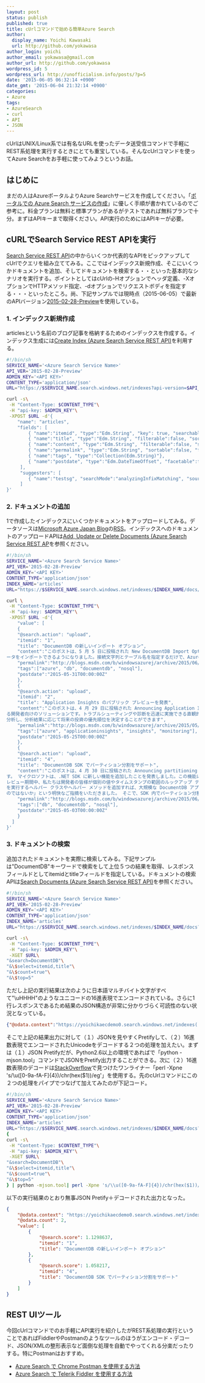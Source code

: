 ```yaml
---
layout: post
status: publish
published: true
title: cUrlコマンドで始める簡単Azure Search
author:
  display_name: Yoichi Kawasaki
  url: http://github.com/yokawasa
author_login: yoichi
author_email: yokawasa@gmail.com
author_url: http://github.com/yokawasa
wordpress_id: 5
wordpress_url: http://unofficialism.info/posts/?p=5
date: '2015-06-05 06:32:14 +0900'
date_gmt: '2015-06-04 21:32:14 +0900'
categories:
- Azure
tags:
- AzureSearch
- curl
- API
- JSON
---
```


cUrlはUNIX/Linux系では有名なURLを使ったデータ送受信コマンドで手軽にREST系処理を実行するときにとても重宝している。そんなcUrlコマンドを使ってAzure Searchをお手軽に使ってみようというお話。

## はじめに

まだの人はAzureポータルよりAzure Searchサービスを作成してください。「[ポータルでの Azure Search サービスの作成](https://azure.microsoft.com/ja-jp/documentation/articles/search-create-service-portal/)」に優しく手順が書かれているのでご参考に。料金プランは無料と標準プランがあるがテストであれば無料プランで十分。まずはAPIキーまで取得ください。API実行のためにはAPIキーが必要。

## cURLでSearch Service REST APIを実行

[Search Service REST API](https://msdn.microsoft.com/en-us/library/azure/dn798935.aspx)の中からいくつか代表的なAPIをピックアップしてcUrlでクエリを組み立ててみる。ここではインデックス新規作成、そこにいくつかドキュメントを追加、そしてドキュメントを検索する・・といった基本的なシナリオを実行する。ポイントとしてはcUrlの-Hオプションでヘッダ定義、-XオプションでHTTPメソッド指定、-dオプションでリクエストボディを指定する・・・といったところ。尚、下記サンプルでは現時点（2015-06-05）で最新のAPIバージョン[2015-02-28-Preview](https://azure.microsoft.com/en-us/documentation/articles/search-api-2015-02-28-preview/)を使用している。

### 1. インデックス新規作成

articlesという名前のブログ記事を格納するためのインデックスを作成する。インデックス生成には[Create Index (Azure Search Service REST API)](https://msdn.microsoft.com/en-us/library/azure/dn798941.aspx)を利用する。

```sh
#!/bin/sh
SERVICE_NAME='<Azure Search Service Name>'
API_VER='2015-02-28-Preview'
ADMIN_KEY='<API KEY>'
CONTENT_TYPE='application/json'
URL="https://$SERVICE_NAME.search.windows.net/indexes?api-version=$API_VER"

curl -s\
 -H "Content-Type: $CONTENT_TYPE"\
 -H "api-key: $ADMIN_KEY"\
 -XPOST $URL -d'{
    "name": "articles",
    "fields": [
        { "name":"itemid", "type":"Edm.String", "key": true, "searchable": false },
        { "name":"title", "type":"Edm.String", "filterable":false, "sortable":false, "facetable":false},
        { "name":"content", "type":"Edm.String", "filterable":false, "sortable":false, "facetable":false, "analyzer":"ja.lucene" },
        { "name":"permalink", "type":"Edm.String", "sortable":false, "facetable":false },
        { "name":"tags", "type":"Collection(Edm.String)"},
        { "name":"postdate", "type":"Edm.DateTimeOffset", "facetable":false}
     ],
     "suggesters": [
        { "name":"testsg", "searchMode":"analyzingInfixMatching", "sourceFields":["title","tags"] }
     ]
}'
```

### 2. ドキュメントの追加

1で作成したインデックスにいくつかドキュメントをアップロードしてみる。データソースは[Microsoft Azure Japan Blog](http://blogs.msdn.com/b/windowsazurej/)の[RSS](http://blogs.msdn.com/b/windowsazurej/atom.aspx)。インデックスへのドキュメントのアップロードAPIは[Add, Update or Delete Documents (Azure Search Service REST AP](https://msdn.microsoft.com/en-us/library/azure/dn798930.aspx)を参照ください。

```sh
#!/bin/sh
SERVICE_NAME='<Azure Search Service Name>'
API_VER='2015-02-28-Preview'
ADMIN_KEY='<API KEY>'
CONTENT_TYPE='application/json'
INDEX_NAME='articles'
URL="https://$SERVICE_NAME.search.windows.net/indexes/$INDEX_NAME/docs/index?api-version=$API_VER"

curl \
 -H "Content-Type: $CONTENT_TYPE"\
 -H "api-key: $ADMIN_KEY"\
 -XPOST $URL -d'{
    "value": [
    {
    "@search.action": "upload",
    "itemid": "1",
    "title": "DocumentDB の新しいインポート オプション",
    "content":"このポストは、5 月 5 日に投稿された New DocumentDB Import Options の翻訳です。 4 月 8 日に、さまざまなソースから DocumentDB にデータをイ>ンポートできるオープン ソース ソリューション、Azure DocumentDB Data Migration Tool がリリースされました。このツールでは主に次のソースからデータをインポ>ートすることができます。 JSON ファイル MongoDB SQL Server CSV ファイル DocumentDB コレクション そして今回、さらに 2 つのインポート オプションがサポート>されました。Azure Table Storage と、JSON/CSV/MongoDB の各エクスポート ファイルの URL です。 Azure Table Storage Azure Table Storage から DocumentDB へデ
ータをインポートできるようになりました。接続文字列とテーブル名を指定するだけで、Azure Table のすべてのエントリをインポートできます",
    "permalink":"http://blogs.msdn.com/b/windowsazurej/archive/2015/06/01/new-documentdb-import-options.aspx",
    "tags":["azure", "db", "documentdb", "nosql"],
    "postdate":"2015-05-31T00:00:00Z"
    },
    {
    "@search.action": "upload",
    "itemid": "2",
    "title": "Application Insights のパブリック プレビューを発表",
    "content":"このポストは、4 月 29 日に投稿された Announcing Application Insights Public Preview の翻訳です。 先日の BUILD カンファレンス (英語) では>さまざまな発表がありました。 Somasegar のブログ や Brian Harry のブログ (英語) をご覧になった方はご存知かと思いますが、マイクロソフトは Visual Studio Application Insights のパブリック プレビューを発表しました。このソリューションでは、 アプリケーション パフォーマンス管理 と 利用状況分析 を組み合わせてさ>まざまなアプリケーションの分析を行います。 Application Insights は、アプリケーションのパフォーマンス、可用性、利用状況をあらゆる角度から包括的に把握でき
る開発者向けのソリューションです。トラブルシューティングや診断を迅速に実施できる直観的なビューと強力なツールにより、ユーザーのアクティビティと利用状況を
分析し、分析結果に応じて将来の投資の優先順位を決定することができます",
    "permalink":"http://blogs.msdn.com/b/windowsazurej/archive/2015/05/26/announcing-application-insights-public-preview.aspx",
    "tags":["azure", "applicationinsights", "insights", "monitoring"],
    "postdate":"2015-05-25T00:00:00Z"
    },
    {
    "@search.action": "upload",
    "itemid": "4",
    "title": "DocumentDB SDK でパーティション分割をサポート",
    "content":"このポストは、4 月 30 日に投稿された Announcing partitioning support in the DocumentDB SDK の翻訳で
す。 マイクロソフトは、.NET SDK に新しい機能を追加したことを発表しました。この機能によって、アプリケーション デー>タのパーティション分割機能を Azure DocumentDB を使用して簡単に開発できるようになりました。 DocumentDB サービスのプ
レビュー期間中、私たちは開発者の皆様が個別の値やタイムスタンプの範囲のルックアップ テーブルを使用したり、オブジェ>クト ID を一貫してハッシュ化するなどさまざまな種類の類似のデータ アクセス層を実装してコレクション全体のデータをパ>ーティション分割していたのを目にしました。これについて、皆様から「SDK でボイラープレートのパーティション分割タスク
を実行するヘルパー クラスやヘルパー メソッドを追加すれば、大規模な DocumentDB アプリケーションの開発を簡略化できる
のではないか」という明快なご指摘をいただきました。 そこで、SDK 内でパーティション分割をサポートするために",
    "permalink":"http://blogs.msdn.com/b/windowsazurej/archive/2015/06/01/announcing-partitioning-support-in-the-documentdb-sdk.aspx",
    "tags":["db", "documentdb", "nosql"],
    "postdate":"2015-05-03T00:00:00Z"
    }
  ]
}'
```

### 3. ドキュメントの検索

追加されたドキュメントを実際に検索してみる。下記サンプルは"DocumentDB"キーワードで検索をして上位５つの結果を取得、レスポンスフィールドとしてitemidとtitleフィールドを指定している。ドキュメントの検索APIは[Search Documents (Azure Search Service REST API)](https://msdn.microsoft.com/en-us/library/azure/dn798927.aspx)を参照ください。

```sh
#!/bin/sh
SERVICE_NAME='<Azure Search Service Name>'
API_VER='2015-02-28-Preview'
ADMIN_KEY='<API KEY>'
CONTENT_TYPE='application/json'
INDEX_NAME='articles'
URL="https://$SERVICE_NAME.search.windows.net/indexes/$INDEX_NAME/docs?api-version=$API_VER"

curl -s\
 -H "Content-Type: $CONTENT_TYPE"\
 -H "api-key: $ADMIN_KEY"\
 -XGET $URL\
"&search=DocumentDB"\
"&\$select=itemid,title"\
"&\$count=true"\
"&\$top=5"
```

ただし上記の実行結果は次のように日本語マルチバイト文字がすべて"\uHHHH"のようなユニコードの16進表現でエンコードされている。さらに1行レスポンスであるため結果のJSON構造が非常に分かりづらく可読性のない状況となっている。

```json
{"@odata.context":"https://yoichikaecdemo0.search.windows.net/indexes('articles')/$metadata#docs(itemid,title)","@odata.count":2,"value":[{"@search.score":1.1298637,"itemid":"1","title":"DocumentDB \u306e\u65b0\u3057\u3044\u30a4\u30f3\u30dd\u30fc\u30c8 \u30aa\u30d7\u30b7\u30e7\u30f3"},{"@search.score":1.058217,"itemid":"4","title":"DocumentDB SDK \u3067\u30d1\u30fc\u30c6\u30a3\u30b7\u30e7\u30f3\u5206\u5272\u3092\u30b5\u30dd\u30fc\u30c8"}]}
```

そこで上記の結果出力に対して（１）JSONを見やすくPretifyして、（２）16進数表現でエンコードされたUnicodeをデコードする２つの処理を加えたい。まずは（１）JSON Pretifyだが、Python2.6以上の環境であればで「python -mjson.tool」コマンドでJSONをPretify出力することができる。次に（２）16進数表現のデコードは[StackOverflow](http://ja.stackoverflow.com/questions/217/%E3%82%A8%E3%82%B9%E3%82%B1%E3%83%BC%E3%83%97%E3%81%95%E3%82%8C%E3%81%9F%E6%97%A5%E6%9C%AC%E8%AA%9E%E6%96%87%E5%AD%97%E5%88%97%E3%82%92%E3%83%87%E3%82%B3%E3%83%BC%E3%83%89%E3%81%97%E3%81%9F%E3%81%84)で見つけたワンライナー「perl -Xpne 's/\\u([0-9a-fA-F]{4})/chr(hex($1))/eg'」を使用する。先のcUrlコマンドにこの２つの処理をパイプでつなげて加えてみたのが下記コード。

```sh
#!/bin/sh
SERVICE_NAME='<Azure Search Service Name>'
API_VER='2015-02-28-Preview'
ADMIN_KEY='<API KEY>'
CONTENT_TYPE='application/json'
INDEX_NAME='articles'
URL="https://$SERVICE_NAME.search.windows.net/indexes/$INDEX_NAME/docs?api-version=$API_VER"
{
curl -s\
 -H "Content-Type: $CONTENT_TYPE"\
 -H "api-key: $ADMIN_KEY"\
 -XGET $URL\
"&search=DocumentDB"\
"&\$select=itemid,title"\
"&\$count=true"\
"&\$top=5"
} | python -mjson.tool| perl -Xpne 's/\\u([0-9a-fA-F]{4})/chr(hex($1))/eg'
```

以下の実行結果のとおり無事JSON Pretify＋デコードされた出力となった。

```json
{
    "@odata.context": "https://yoichikaecdemo0.search.windows.net/indexes('articles')/$metadata#docs(itemid,title)",
    "@odata.count": 2,
    "value": [
        {
            "@search.score": 1.1298637,
            "itemid": "1",
            "title": "DocumentDB の新しいインポート オプション"
        },
        {
            "@search.score": 1.058217,
            "itemid": "4",
            "title": "DocumentDB SDK でパーティション分割をサポート"
        }
    ]
}
```

## REST UIツール

今回cUrlコマンドでのお手軽にAPI実行を紹介したがREST系処理の実行ということであればFiddlerやPostmanのようなツールのほうがエンコード・デコード、JSON/XMLの整形表示など面倒な処理を自動でやってくれる分楽だったりする。特にPostmanはおすすめ。

- [Azure Search で Chrome Postman を使用する方法](https://azure.microsoft.com/ja-jp/documentation/articles/search-chrome-postman/)
- [Azure Search で Telerik Fiddler を使用する方法](https://azure.microsoft.com/ja-jp/documentation/articles/search-fiddler/)

